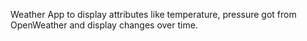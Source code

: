 Weather App to display attributes like temperature, pressure got from OpenWeather and display changes over time.
